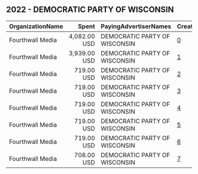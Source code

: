 ## 2022 - DEMOCRATIC PARTY OF WISCONSIN 
|OrganizationName|Spent|PayingAdvertiserNames|CreativeUrls|Impressions|Genders|AgeBrackets|CountryCodes|BillingAddresses|CandidateBallotInformation|
|:---|---:|:---|:---|---:|:---|:---|:---|:---|:---|
|Fourthwall Media|4,082.00 USD|DEMOCRATIC PARTY OF WISCONSIN|[0](https://www.snap.com/political-ads/asset/c838c8fc8f437814cf2ceeb5e7d5c67e4ae7783d76e1678f13a9594ea9ec8308?mediaType=mp4)|1,311,088||18-23|united states|US||
|Fourthwall Media|3,939.00 USD|DEMOCRATIC PARTY OF WISCONSIN|[1](https://www.snap.com/political-ads/asset/6647431f893d3c3e4b2c04a2ce33fedbb096cc62e701e830574c03d906b7aec7?mediaType=mp4)|1,261,024||18-23|united states|US||
|Fourthwall Media|719.00 USD|DEMOCRATIC PARTY OF WISCONSIN|[2](https://www.snap.com/political-ads/asset/39fe5c8f770e8694412fe659dd10f6fa182c26b1e4549b8637bb1c84f9262814?mediaType=mp4)|193,129|||united states|US||
|Fourthwall Media|719.00 USD|DEMOCRATIC PARTY OF WISCONSIN|[3](https://www.snap.com/political-ads/asset/1e9bd1b9b5a8b3f890b87a43c7144572c8f3222a06744d396aae4a6e1bb92e1b?mediaType=mp4)|256,255|||united states|US||
|Fourthwall Media|719.00 USD|DEMOCRATIC PARTY OF WISCONSIN|[4](https://www.snap.com/political-ads/asset/49810ebf6546a4a580ba94d4a7c50eaa9fdfe21d0b46fe0bf093055161fda558?mediaType=mp4)|205,586|||united states|US||
|Fourthwall Media|719.00 USD|DEMOCRATIC PARTY OF WISCONSIN|[5](https://www.snap.com/political-ads/asset/4d8c9d33588a999a1c39570ae80816ddca1c6f0e0c72cd94cf725c16571d2761?mediaType=mp4)|242,148|||united states|US||
|Fourthwall Media|719.00 USD|DEMOCRATIC PARTY OF WISCONSIN|[6](https://www.snap.com/political-ads/asset/4a11451c7227874820a46b636766a423152b48aca13fdc95b4173cdb61de52c3?mediaType=mp4)|260,348|||united states|US||
|Fourthwall Media|708.00 USD|DEMOCRATIC PARTY OF WISCONSIN|[7](https://www.snap.com/political-ads/asset/7a58b349679fc4dc15512cd926ab7d8d3f70c6a4abd66e8795ec3508ae282fd0?mediaType=mp4)|165,656|||united states|US||
